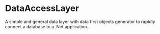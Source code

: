 # DataAccessLayer
A simple and general data layer with data first objects generator to rapidly connect a database to a .Net application.
